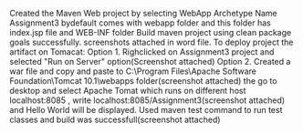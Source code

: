Created the Maven Web project by selecting WebApp Archetype Name Assignment3
bydefault comes with webapp folder and this folder has index.jsp file and WEB-INF folder
Build maven project using clean package goals successfully. screenshots attached in word file.
To deploy project the artifact on Tomacat:
Option 1. Righclicked on Assignment3 project and selected "Run on Server" option(Screenshot attached)
Option 2. Created a war file and copy and paste to C:\Program Files\Apache Software Foundation\Tomcat 10.1\webapps folder(screenshot attached) the go to desktop and select Apache Tomat which runs on different host localhost:8085 , write localhost:8085/Assignment3(screenshot attached) and Hello World will be displayed.
Used maven test command to run test classes and build was successfull(screenshot attached)